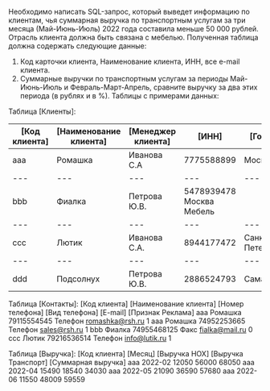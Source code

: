 Необходимо написать SQL-запрос, который выведет информацию по клиентам, чья суммарная выручка по транспортным услугам за три месяца (Май-Июнь-Июль) 2022 года составила меньше 50 000 рублей. Отрасль клиента должна быть связана с мебелью.
Полученная таблица должна содержать следующие данные:
1.	Код карточки клиента, Наименование клиента, ИНН, все e-mail клиента.
2.	Суммарные выручки по транспортным услугам за периоды Май-Июнь-Июль и Февраль-Март-Апрель, сравните выручку за два этих периода (в рублях и в %).
Таблицы с примерами данных:

Таблица [Клиенты]: 

|[Код клиента]	| [Наименование клиента] | [Менеджер клиента] | [ИНН]      | [Город]        | [Отрасль] | 
---             | ---                    | ---                | ---        |---             |---        |
| aaa           | Ромашка                | Иванова С.А        | 7775588899 | Москва         | Детские товары |
---             | ---                    | ---                | ---        |---             |---        |
|bbb	          |  Фиалка	               | Петрова Ю.В.	      |    5478939478	 Москва	          Мебель
---             | ---                    | ---                | ---        |---             |---        |
|ccc	          | Лютик	                 | Иванова С.А.	      | 8944177472 |Санкт-Петербург	| Бакалея
---             | ---                    | ---                | ---        |---             |---        |
|ddd	           |Подсолнух	             |Петрова Ю.В.	      |2886524793	 |Самара	        |Мебельная фурнитура|

Таблица [Контакты]: 
[Код клиента]	[Наименование клиента]	[Номер телефона]	[Вид телефона]	[E-mail]	[Признак Реклама]
aaa	Ромашка	79115554545	Телефон	romashka@rsh.ru
1
aaa	Ромашка	74952253665	Телефон	sales@rsh.ru 
1
bbb	Фиалка	74955468125	Факс	fialka@mail.ru 
0
ccc	Лютик	79216536514	Телефон	info@lutik.ru 
1

Таблица [Выручка]: 
[Код клиента]	[Месяц]	[Выручка НОХ]	[Выручка Транспорт]	[Суммарная выручка]
aaa	2022-02	12050	56000	68050
aaa	2022-04	15490	18540	34030
aaa	2022-05	21090	36590	57680
aaa	2022-06	11550	48009	59559

